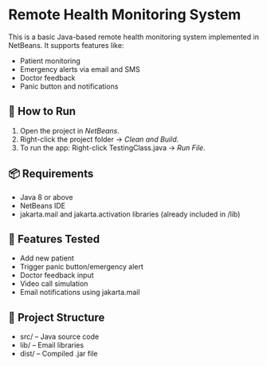 # Remote Health Monitoring System

This is a basic Java-based remote health monitoring system implemented in NetBeans. It supports features like:

- Patient monitoring
- Emergency alerts via email and SMS
- Doctor feedback
- Panic button and notifications

## 🔧 How to Run

1. Open the project in *NetBeans*.
2. Right-click the project folder → *Clean and Build*.
3. To run the app: Right-click TestingClass.java → *Run File*.

## 📦 Requirements

- Java 8 or above
- NetBeans IDE
- jakarta.mail and jakarta.activation libraries (already included in /lib)

## 🚀 Features Tested
- Add new patient
- Trigger panic button/emergency alert
- Doctor feedback input
- Video call simulation
- Email notifications using jakarta.mail

## 📁 Project Structure
- src/ – Java source code
- lib/ – Email libraries
- dist/ – Compiled .jar file
